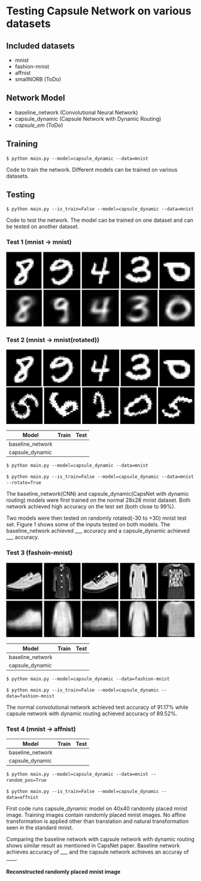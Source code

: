 # Testing Capsule Network on various datasets

## Included datasets
* mnist
* fashion-mnist
* affnist
* smallNORB (ToDo)

## Network Model
* baseline_network (Convolutional Neural Network)
* capsule_dynamic (Capsule Network with Dynamic Routing)
* *capsule_em* (ToDo)

## Training
```
$ python main.py --model=capsule_dynamic --data=mnist
```
Code to train the network. Different models can be trained on various datasets. 

## Testing
```
$ python main.py --is_train=False --model=capsule_dynamic --data=mnist
```
Code to test the network. The model can be trained on one dataset and can be tested on another dataset. 

### Test 1 (mnist -> mnist)
![Alt text](images/mnist_gt.jpg?raw=true "mnist")
![Alt text](images/mnist_recon.jpg?raw=true "mnist reconstructed")


### Test 2 (mnist -> mnist(rotated))
![Alt text](images/mnist_gt.jpg?raw=true "mnist")
![Alt text](images/mnist_rotated.jpg?raw=true "rotated mnist")

| Model | Train | Test |
| ----- | ------ | ------------- |
| baseline_network |   |  |
| capsule_dynamic |   |  |

```
$ python main.py --model=capsule_dynamic --data=mnist
```
```
$ python main.py --is_train=False --model=capsule_dynamic --data=mnist --rotate=True
```
The baseline_network(CNN) and capsule_dynamic(CapsNet with dynamic routing) models were first trained on the normal 28x28 mnist dataset. Both network achieved high accuracy on the test set (both close to 99%). 

Two models were then tested on randomly rotated(-30 to +30) mnist test set. Figure 1 shows some of the inputs tested on both models. The baseline_network achieved ___ accuracy and a capsule_dynamic achieved ___ accuracy.

### Test 3 (fashoin-mnist)
![Alt text](images/fashion_mnist_gt.jpg?raw=true "fashion-mnist")
![Alt text](images/fashion_mnist_recon.jpg?raw=true "fashion-mnist reconstructed") 

| Model | Train | Test |
| ----- | ------ | ------------- |
| baseline_network |   |  |
| capsule_dynamic |   |  |


```
$ python main.py --model=capsule_dynamic --data=fashion-mnist 
```

```
$ python main.py --is_train=False --model=capsule_dynamic --data=fashion-mnist 
```
The normal convolutional network achieved test accuracy of 91.17% while capsule network with dynamic routing achieved accuracy of 89.52%. 


### Test 4 (mnist -> affnist)
| Model | Train | Test |
| ----- | ------ | ------------- |
| baseline_network |   |  |
| capsule_dynamic |   |  |


```
$ python main.py --model=capsule_dynamic --data=mnist --random_pos=True
```

```
$ python main.py --is_train=False --model=capsule_dynamic --data=affnist
```
First code runs capsule_dynamic model on 40x40 randomly placed mnist image. Training images contain randomly placed mnist images. No affine transformation is applied other than translation and natural transformation seen in the standard mnist. 

Comparing the baseline network with capsule network with dynamic routing shows similar result as mentioned in CapsNet paper. Baseline network achieves accuracy of ___ and the capsule network achieves an accuray of ____.

#### Reconstructed randomly placed mnist image

